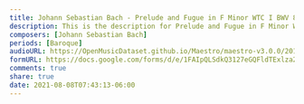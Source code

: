 ```yaml
---
title: Johann Sebastian Bach - Prelude and Fugue in F Minor WTC I BWV 857 (6)
description: This is the description for Prelude and Fugue in F Minor WTC I BWV 857 by Johann Sebastian Bach
composers: [Johann Sebastian Bach]
periods: [Baroque]
audioURL: https://OpenMusicDataset.github.io/Maestro/maestro-v3.0.0/2017/MIDI-Unprocessed_048_PIANO048_MID--AUDIO-split_07-06-17_Piano-e_2-05_wav--1.midi
formURL: https://docs.google.com/forms/d/e/1FAIpQLSdkQ3127eGQFldTExlza2GIROBLB00onv91iKjnC2cmlAhMrQ/viewform
comments: true
share: true
date: 2021-08-08T07:43:13-06:00
---
```

